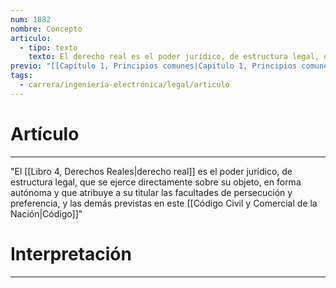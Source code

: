 ```yaml
---
num: 1882
nombre: Concepto
articulo:
  - tipo: texto
    texto: El derecho real es el poder jurídico, de estructura legal, que se ejerce directamente sobre su objeto, en forma autónoma y que atribuye a su titular las facultades de persecución y preferencia, y las demás previstas en este Código
previo: "[[Capítulo 1, Principios comunes|Capítulo 1, Principios comunes]]"
tags:
  - carrera/ingeniería-electrónica/legal/articulo
---
```

# Artículo
---
"El [[Libro 4, Derechos Reales|derecho real]] es el poder jurídico, de estructura legal, que se ejerce directamente sobre su objeto, en forma autónoma y que atribuye a su titular las facultades de persecución y preferencia, y las demás previstas en este [[Código Civil y Comercial de la Nación|Código]]"

# Interpretación
---


